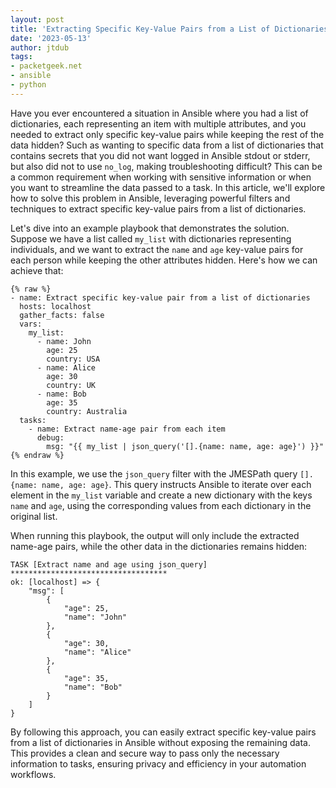```yaml
---
layout: post
title: 'Extracting Specific Key-Value Pairs from a List of Dictionaries in Ansible'
date: '2023-05-13'
author: jtdub
tags:
- packetgeek.net 
- ansible 
- python 
---
```

Have you ever encountered a situation in Ansible where you had a list of dictionaries, each representing an item with multiple attributes, and you needed to extract only specific key-value pairs while keeping the rest of the data hidden? Such as wanting to specific data from a list of dictionaries that contains secrets that you did not want logged in Ansible stdout or stderr, but also did not to use `no_log`, making troubleshooting difficult? This can be a common requirement when working with sensitive information or when you want to streamline the data passed to a task. In this article, we'll explore how to solve this problem in Ansible, leveraging powerful filters and techniques to extract specific key-value pairs from a list of dictionaries.

Let's dive into an example playbook that demonstrates the solution. Suppose we have a list called `my_list` with dictionaries representing individuals, and we want to extract the `name` and `age` key-value pairs for each person while keeping the other attributes hidden. Here's how we can achieve that:

```liquid
{% raw %}
- name: Extract specific key-value pair from a list of dictionaries
  hosts: localhost
  gather_facts: false
  vars:
    my_list:
      - name: John
        age: 25
        country: USA
      - name: Alice
        age: 30
        country: UK
      - name: Bob
        age: 35
        country: Australia
  tasks:
    - name: Extract name-age pair from each item
      debug:
        msg: "{{ my_list | json_query('[].{name: name, age: age}') }}"
{% endraw %}
```
In this example, we use the `json_query` filter with the JMESPath query `[].{name: name, age: age}`. This query instructs Ansible to iterate over each element in the `my_list` variable and create a new dictionary with the keys `name` and `age`, using the corresponding values from each dictionary in the original list.

When running this playbook, the output will only include the extracted name-age pairs, while the other data in the dictionaries remains hidden:

```shell
TASK [Extract name and age using json_query] ***********************************
ok: [localhost] => {
    "msg": [
        {
            "age": 25,
            "name": "John"
        },
        {
            "age": 30,
            "name": "Alice"
        },
        {
            "age": 35,
            "name": "Bob"
        }
    ]
}
```
By following this approach, you can easily extract specific key-value pairs from a list of dictionaries in Ansible without exposing the remaining data. This provides a clean and secure way to pass only the necessary information to tasks, ensuring privacy and efficiency in your automation workflows.
